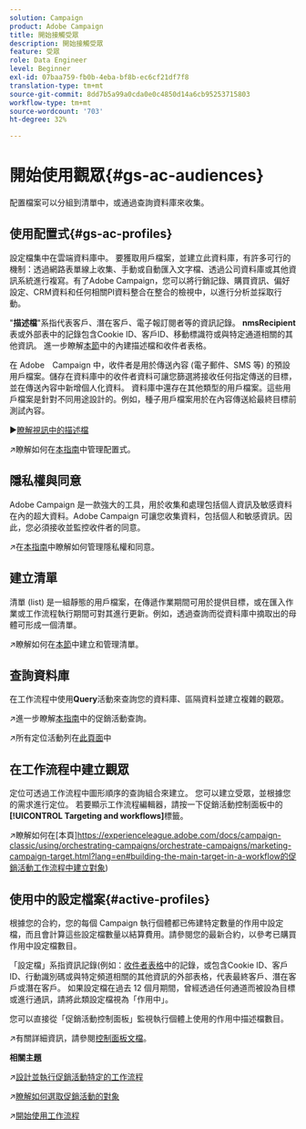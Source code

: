```yaml
---
solution: Campaign
product: Adobe Campaign
title: 開始接觸受眾
description: 開始接觸受眾
feature: 受眾
role: Data Engineer
level: Beginner
exl-id: 07baa759-fb0b-4eba-bf8b-ec6cf21df7f8
translation-type: tm+mt
source-git-commit: 8dd7b5a99a0cda0e0c4850d14a6cb95253715803
workflow-type: tm+mt
source-wordcount: '703'
ht-degree: 32%

---
```


# 開始使用觀眾{#gs-ac-audiences}

配置檔案可以分組到清單中，或通過查詢資料庫來收集。

## 使用配置式{#gs-ac-profiles}

設定檔集中在雲端資料庫中。 要獲取用戶檔案，並建立此資料庫，有許多可行的機制：透過網路表單線上收集、手動或自動匯入文字檔、透過公司資料庫或其他資訊系統進行複寫。有了Adobe Campaign，您可以將行銷記錄、購買資訊、偏好設定、CRM資料和任何相關PI資料整合在整合的檢視中，以進行分析並採取行動。

&quot;**描述檔**&quot;系指代表客戶、潛在客戶、電子報訂閱者等的資訊記錄。
**nmsRecipient**&#x200B;表或外部表中的記錄包含Cookie ID、客戶ID、移動標識符或與特定通道相關的其他資訊。 進一步瞭解[本節](../dev/datamodel.md#ootb-profiles)中的內建描述檔和收件者表格。

在 Adobe　Campaign 中，收件者是用於傳送內容 (電子郵件、SMS 等) 的預設用戶檔案。儲存在資料庫中的收件者資料可讓您篩選將接收任何指定傳送的目標，並在傳送內容中新增個人化資料。 資料庫中還存在其他類型的用戶檔案。這些用戶檔案是針對不同用途設計的。例如，種子用戶檔案用於在內容傳送給最終目標前測試內容。

:arrow_forward:[瞭解視訊中的描述檔](https://video.tv.adobe.com/v/35611?quality=12)

:arrow_upper_right:瞭解如何在[本指南](https://experienceleague.adobe.com/docs/campaign-classic/using/getting-started/profile-management/about-profiles.html)中管理配置式。

## 隱私權與同意

Adobe Campaign 是一款強大的工具，用於收集和處理包括個人資訊及敏感資料在內的超大資料。Adobe Campaign 可讓您收集資料，包括個人和敏感資訊。因此，您必須接收並監控收件者的同意。

:arrow_upper_right:在[本指南](https://experienceleague.corp.adobe.com/docs/campaign-classic/using/getting-started/privacy/privacy-and-recommendations.html)中瞭解如何管理隱私權和同意。


## 建立清單

清單 (list) 是一組靜態的用戶檔案，在傳遞作業期間可用於提供目標，或在匯入作業或工作流程執行期間可對其進行更新。例如，透過查詢而從資料庫中摘取出的母體可形成一個清單。

:arrow_upper_right:瞭解如何在[本節](https://experienceleague.adobe.com/docs/campaign-classic/using/getting-started/profile-management/creating-and-managing-lists.html)中建立和管理清單。

## 查詢資料庫

在工作流程中使用&#x200B;**Query**&#x200B;活動來查詢您的資料庫、區隔資料並建立複雜的觀眾。

:arrow_upper_right:進一步瞭解[本指南](https://experienceleague.adobe.com/docs/campaign-classic/using/automating-with-workflows/introduction/targeting-data.html)中的促銷活動查詢。

:arrow_upper_right:所有定位活動列在[此頁面](https://experienceleague.adobe.com/docs/campaign-classic/using/automating-with-workflows/targeting-activities/about-targeting-activities.html)中

## 在工作流程中建立觀眾

定位可透過工作流程中圖形順序的查詢組合來建立。 您可以建立受眾，並根據您的需求進行定位。 若要顯示工作流程編輯器，請按一下促銷活動控制面板中的&#x200B;**[!UICONTROL Targeting and workflows]**&#x200B;標籤。

:arrow_upper_right:瞭解如何在[本頁]https://experienceleague.adobe.com/docs/campaign-classic/using/orchestrating-campaigns/orchestrate-campaigns/marketing-campaign-target.html?lang=en#building-the-main-target-in-a-workflow的促銷活動工作流程中建立對象)


## 使用中的設定檔案{#active-profiles}

根據您的合約，您的每個 Campaign 執行個體都已佈建特定數量的作用中設定檔，而且會計算這些設定檔數量以結算費用。請參閱您的最新合約，以參考已購買作用中設定檔數目。

「設定檔」系指資訊記錄(例如：[收件者表格](../dev/datamodel.md)中的記錄，或包含Cookie ID、客戶ID、行動識別碼或與特定頻道相關的其他資訊的外部表格，代表最終客戶、潛在客戶或潛在客戶。 如果設定檔在過去 12 個月期間，曾經透過任何通道而被設為目標或進行通訊，請將此類設定檔視為「作用中」。

您可以直接從「促銷活動控制面板」監視執行個體上使用的作用中描述檔數目。

:arrow_upper_right:有關詳細資訊，請參閱[控制面板文檔](https://docs.adobe.com/content/help/en/control-panel/using/performance-monitoring/active-profiles-monitoring.html)。


**相關主題**

:arrow_upper_right:[設計並執行促銷活動特定的工作流程](https://experienceleague.adobe.com/docs/campaign-classic/using/automating-with-workflows/introduction/building-a-workflow.html)

:arrow_upper_right:[瞭解如何選取促銷活動的對象](https://experienceleague.adobe.com/docs/campaign-classic/using/orchestrating-campaigns/orchestrate-campaigns/marketing-campaign-target.html)

:arrow_upper_right:[開始使用工作流程](https://experienceleague.adobe.com/docs/campaign-classic/using/automating-with-workflows/introduction/about-workflows.html)
